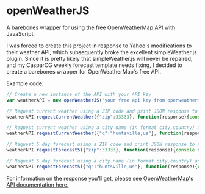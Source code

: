 # openWeatherJS
A barebones wrapper for using the free OpenWeatherMap API with JavaScript.

I was forced to create this project in response to Yahoo's modifications to their weather API, which subsequently broke the excellent simpleWeather.js plugin. Since it is pretty likely that simpleWeather.js will never be repaired, and my CasparCG weekly forecast template needs fixing, I decided to create a barebones wrapper for OpenWeatherMap's free API.

Example code:

```javascript
// Create a new instance of the API with your API key
var weatherAPI = new openWeatherJS("your free api key from openweathermap");

// Request current weather using a ZIP code and print JSON response to the console
weatherAPI.requestCurrentWeather({"zip":33333}, function(response){console.dir(response)});

// Request current weather using a city name (in format city,country) and print a JSON response to the console
weatherAPI.requestCurrentWeather({"q":"huntsville,us"}, function(response){console.dir(response)});

// Request 5 day forecast using a ZIP code and print JSON response to the console
weatherAPI.requestForecast5({"zip":33333}, function(response){console.dir(response)});

// Request 5 day forecast using a city name (in format city,country) and print a JSON response to the console
weatherAPI.requestForecast5({"q":"huntsville,us"}, function(response){console.dir(response)});
```

For information on the response you'll get, please see [OpenWeatherMap's API documentation here.](https://openweathermap.org/api)
